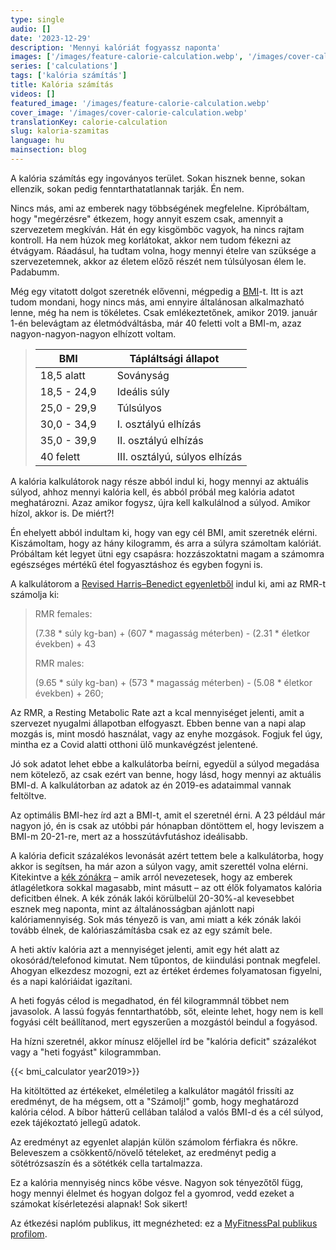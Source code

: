 ```yaml
---
type: single
audio: []
date: '2023-12-29'
description: 'Mennyi kalóriát fogyassz naponta'
images: ['/images/feature-calorie-calculation.webp', '/images/cover-calorie-calculation.webp']
series: ['calculations']
tags: ['kalória számítás']
title: Kalória számítás
videos: []
featured_image: '/images/feature-calorie-calculation.webp'
cover_image: '/images/cover-calorie-calculation.webp'
translationKey: calorie-calculation
slug: kaloria-szamitas
language: hu
mainsection: blog
---
```

A kalória számítás egy ingoványos terület. Sokan hisznek benne, sokan ellenzik, sokan pedig fenntarthatatlannak tarják. Én nem.

Nincs más, ami az emberek nagy többségének megfelelne. Kipróbáltam, hogy "megérzésre" étkezem, hogy annyit eszem csak, amennyit a szervezetem megkíván. Hát én egy kisgömböc vagyok, ha nincs rajtam kontroll. Ha nem húzok meg korlátokat, akkor nem tudom fékezni az étvágyam. Ráadásul, ha tudtam volna, hogy mennyi ételre van szüksége a szervezetemnek, akkor az életem előző részét nem túlsúlyosan élem le. Padabumm.

Még egy vitatott dolgot szeretnék elővenni, mégpedig a [BMI](https://www.who.int/europe/news-room/fact-sheets/item/a-healthy-lifestyle---who-recommendations "BMI")-t. Itt is azt tudom mondani, hogy nincs más, ami ennyire általánosan alkalmazható lenne, még ha nem is tökéletes. Csak emlékeztetőnek, amikor 2019. január 1-én belevágtam az életmódváltásba, már 40 feletti volt a BMI-m, azaz nagyon-nagyon-nagyon elhízott voltam.

> | BMI         | Tápláltsági állapot            |
> | ----------- | ------------------------------ |
> | 18,5 alatt  | &nbsp;&nbsp;&nbsp; Soványság                      |
> | 18,5 - 24,9 | &nbsp;&nbsp;&nbsp; Ideális súly                   |
> | 25,0 - 29,9 | &nbsp;&nbsp;&nbsp; Túlsúlyos                      |
> | 30,0 - 34,9 | &nbsp;&nbsp;&nbsp; I. osztályú elhízás            |
> | 35,0 - 39,9 | &nbsp;&nbsp;&nbsp; II. osztályú elhízás           |
> | 40 felett   | &nbsp;&nbsp;&nbsp; III. osztályú, súlyos elhízás  |


A kalória kalkulátorok nagy része abból indul ki, hogy mennyi az aktuális súlyod, ahhoz mennyi kalória kell, és abból próbál meg kalória adatot meghatározni. Azaz amikor fogysz, újra kell kalkulálnod a súlyod. Amikor hízol, akkor is. De miért?!

Én ehelyett abból indultam ki, hogy van egy cél BMI, amit szeretnék elérni. Kiszámoltam, hogy az hány kilogramm, és arra a súlyra számoltam kalóriát. Próbáltam két legyet ütni egy csapásra: hozzászoktatni magam a számomra egészséges mértékű étel fogyasztáshoz és egyben fogyni is.

A kalkulátorom a [Revised Harris–Benedict egyenletből](https://www.ncbi.nlm.nih.gov/pmc/articles/PMC9967803/ "Revised Harris–Benedict egyenlet") indul ki, ami az RMR-t számolja ki:

>
>RMR females:
>   
>   (7.38 * súly kg-ban) + (607 * magasság méterben) - (2.31 * életkor években) + 43
> 
>RMR males:
>
>   (9.65  * súly kg-ban) + (573 * magasság méterben) - (5.08 * életkor években) + 260;
>   

Az RMR, a Resting Metabolic Rate azt a kcal mennyiséget jelenti, amit a szervezet nyugalmi állapotban elfogyaszt. Ebben benne van a napi alap mozgás is, mint mosdó használat, vagy az enyhe mozgások. Fogjuk fel úgy, mintha ez a Covid alatti otthoni ülő munkavégzést jelentené.


Jó sok adatot lehet ebbe a kalkulátorba beírni, egyedül a súlyod megadása nem kötelező, az csak ezért van benne, hogy lásd, hogy mennyi az aktuális BMI-d. A kalkulátorban az adatok az én 2019-es adataimmal vannak feltöltve.

Az optimális BMI-hez írd azt a BMI-t, amit el szeretnél érni. A 23 például már nagyon jó, én is csak az utóbbi pár hónapban döntöttem el, hogy leviszem a BMI-m 20-21-re, mert az a hosszútávfutáshoz ideálisabb.

A kalória deficit százalékos levonását azért tettem bele a kalkulátorba, hogy akkor is segítsen, ha már azon a súlyon vagy, amit szerettél volna elérni. Kitekintve a [kék zónákra](https://www.healthline.com/nutrition/blue-zones#TOC_TITLE_HDR_4 "kék zónák") – amik arról nevezetesek, hogy az emberek átlagéletkora sokkal magasabb, mint másutt – az ott élők folyamatos kalória deficitben élnek. A kék zónák lakói körülbelül 20-30%-al kevesebbet esznek meg naponta, mint az általánosságban ajánlott napi kalóriamennyiség. Sok más tényező is van, ami miatt a kék zónák lakói tovább élnek, de kalóriaszámításba csak ez az egy számít bele.

A heti aktív kalória azt a mennyiséget jelenti, amit egy hét alatt az okosórád/telefonod kimutat. Nem tűpontos, de kiindulási pontnak megfelel. Ahogyan elkezdesz mozogni, ezt az értéket érdemes folyamatosan figyelni, és a napi kalóriáidat igazítani.

A heti fogyás célod is megadhatod, én fél kilogrammnál többet nem javasolok. A lassú fogyás fenntarthatóbb, sőt, eleinte lehet, hogy nem is kell fogyási célt beállítanod, mert egyszerűen a mozgástól beindul a fogyásod.

Ha hízni szeretnél, akkor mínusz előjellel írd be "kalória deficit" százalékot vagy a "heti fogyást" kilogrammban.

{{< bmi_calculator year2019>}}

Ha kitöltötted az értékeket, elméletileg a kalkulátor magától frissíti az eredményt, de ha mégsem, ott a "Számolj!" gomb, hogy meghatározd kalória célod. A bíbor hátterű cellában találod a valós BMI-d és a cél súlyod, ezek tájékoztató jellegű adatok.

Az eredményt az egyenlet alapján külön számolom férfiakra és nőkre. Beleveszem a csökkentő/növelő tételeket, az eredményt pedig a sötétrózsaszín és a sötétkék cella tartalmazza.

Ez a kalória mennyiség nincs kőbe vésve. Nagyon sok tényezőtől függ, hogy mennyi élelmet és hogyan dolgoz fel a gyomrod, vedd ezeket a számokat kísérletezési alapnak! Sok sikert!

Az étkezési naplóm publikus, itt megnézheted: ez a [MyFitnessPal publikus profilom](https://www.myfitnesspal.com/profile/EnvaultRoll "MyFitnessPal publikus profilom").


